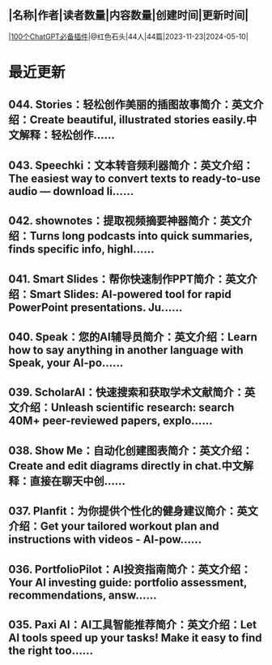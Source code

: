 |名称|作者|读者数量|内容数量|创建时间|更新时间|
---
|[100个ChatGPT必备插件](https://xiaobot.net/p/gpt_plug?refer=0b133df9-27dc-423b-8101-639049001c13)|@红色石头|44人|44篇|2023-11-23|2024-05-10|

# 最近更新
## 044. Stories：轻松创作美丽的插图故事简介：英文介绍：Create beautiful, illustrated stories easily.中文解释：轻松创作......
## 043. Speechki：文本转音频利器简介：英文介绍：The easiest way to convert texts to ready-to-use audio — download li......
## 042. shownotes：提取视频摘要神器简介：英文介绍：Turns long podcasts into quick summaries, finds specific info, highl......
## 041. Smart Slides：帮你快速制作PPT简介：英文介绍：Smart Slides: AI-powered tool for rapid PowerPoint presentations. Ju......
## 040. Speak：您的AI辅导员简介：英文介绍：Learn how to say anything in another language with Speak, your AI-po......
## 039. ScholarAI：快速搜索和获取学术文献简介：英文介绍：Unleash scientific research: search 40M+ peer-reviewed papers, explo......
## 038. Show Me：自动化创建图表简介：英文介绍：Create and edit diagrams directly in chat.中文解释：直接在聊天中创......
## 037. Planfit：为你提供个性化的健身建议简介：英文介绍：Get your tailored workout plan and instructions with videos - AI-pow......
## 036. PortfolioPilot：AI投资指南简介：英文介绍：Your AI investing guide: portfolio assessment, recommendations, answ......
## 035. Paxi AI：AI工具智能推荐简介：英文介绍：Let AI tools speed up your tasks! Make it easy to find the right too......

